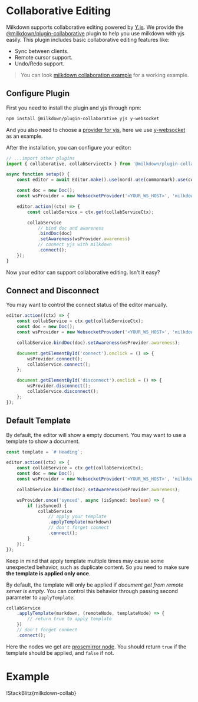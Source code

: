 # Collaborative Editing

Milkdown supports collaborative editing powered by [Y.js](https://docs.yjs.dev/).
We provide the [@milkdown/plugin-collaborative](https://www.npmjs.com/package/@milkdown/plugin-collaborative) plugin to help you use milkdown with yjs easily.
This plugin includes basic collaborative editing features like:

-   Sync between clients.
-   Remote cursor support.
-   Undo/Redo support.

> You can look [milkdown collaboration example](https://github.com/Saul-Mirone/milkdown/tree/main/examples/collaboration) for a working example.

## Configure Plugin

First you need to install the plugin and yjs through npm:

```bash
npm install @milkdown/plugin-collaborative yjs y-websocket
```

And you also need to choose a [provider for yjs](https://docs.yjs.dev/ecosystem/connection-provider), here we use [y-websocket](https://docs.yjs.dev/ecosystem/connection-provider/y-websocket) as an example.

After the installation, you can configure your editor:

```typescript
// ...import other plugins
import { collaborative, collabServiceCtx } from '@milkdown/plugin-collaborative';

async function setup() {
    const editor = await Editor.make().use(nord).use(commonmark).use(collaborative).create();

    const doc = new Doc();
    const wsProvider = new WebsocketProvider('<YOUR_WS_HOST>', 'milkdown', doc);

    editor.action((ctx) => {
        const collabService = ctx.get(collabServiceCtx);

        collabService
            // bind doc and awareness
            .bindDoc(doc)
            .setAwareness(wsProvider.awareness)
            // connect yjs with milkdown
            .connect();
    });
}
```

Now your editor can support collaborative editing. Isn't it easy?

## Connect and Disconnect

You may want to control the connect status of the editor manually.

```typescript
editor.action((ctx) => {
    const collabService = ctx.get(collabServiceCtx);
    const doc = new Doc();
    const wsProvider = new WebsocketProvider('<YOUR_WS_HOST>', 'milkdown', doc);

    collabService.bindDoc(doc).setAwareness(wsProvider.awareness);

    document.getElementById('connect').onclick = () => {
        wsProvider.connect();
        collabService.connect();
    };

    document.getElementById('disconnect').onclick = () => {
        wsProvider.disconnect();
        collabService.disconnect();
    };
});
```

## Default Template

By default, the editor will show a empty document. You may want to use a template to show a document.

```typescript
const template = `# Heading`;

editor.action((ctx) => {
    const collabService = ctx.get(collabServiceCtx);
    const doc = new Doc();
    const wsProvider = new WebsocketProvider('<YOUR_WS_HOST>', 'milkdown', doc);

    collabService.bindDoc(doc).setAwareness(wsProvider.awareness);

    wsProvider.once('synced', async (isSynced: boolean) => {
        if (isSynced) {
            collabService
                // apply your template
                .applyTemplate(markdown)
                // don't forget connect
                .connect();
        }
    });
});
```

Keep in mind that apply template multiple times may cause some unexpected behavior, such as duplicate content.
So you need to make sure **the template is applied only once**.

By default, the template will only be applied if _document get from remote server is empty_.
You can control this behavior through passing second parameter to `applyTemplate`:

```typescript
collabService
    .applyTemplate(markdown, (remoteNode, templateNode) => {
        // return true to apply template
    })
    // don't forget connect
    .connect();
```

Here the nodes we get are [prosemirror node](https://prosemirror.net/docs/ref/#model.Node).
You should return `true` if the template should be applied, and `false` if not.

# Example

!StackBlitz{milkdown-collab}

